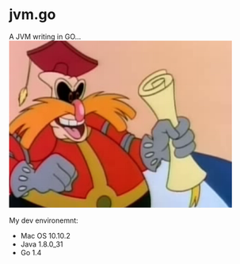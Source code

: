 # jvm.go
A JVM writing in GO...
![jvm.go Logo](https://raw.githubusercontent.com/zxh0/jvm.go/master/jvmgo.png)

My dev environemnt:
  * Mac OS 10.10.2
  * Java 1.8.0_31
  * Go 1.4
